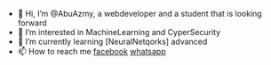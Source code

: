 - 👋 Hi, I’m @AbuAzmy, a webdeveloper and a student that is looking forward
- 👀 I’m interested in MachineLearning and CyperSecurity
- 🌱 I’m currently learning [NeuralNetqorks] advanced
- 📫 How to reach me [facebook](https://www.facebook.com/profile.php?id=100078502215093) [whatsapp](https://wa.me/+201201590033?text=say-hi)

<!---
AbuAzmy/AbuAzmy is a ✨ special ✨ repository because its `README.md` (this file) appears on your GitHub profile.
You can click the Preview link to take a look at your changes.
--->
